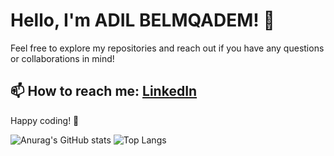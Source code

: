 # Hello, I'm ADIL BELMQADEM! 👋

Feel free to explore my repositories and reach out if you have any questions or collaborations in mind!

## 📫 How to reach me: [LinkedIn](https://www.linkedin.com/in/adil-belmqadem-8986332a0/)

Happy coding! 🚀

![Anurag's GitHub stats](https://github-readme-stats.vercel.app/api?username=belmqadem&show_icons=true&theme=shadow_blue&show_owner=true&card_width=400px)
![Top Langs](https://github-readme-stats.vercel.app/api/top-langs/?username=belmqadem&layout=compact&theme=shadow_blue&card_width=400px)

